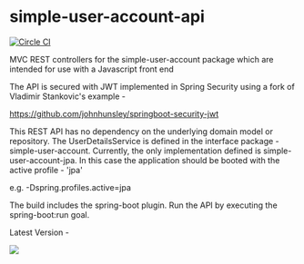 # simple-user-account-api
[![Circle CI](https://circleci.com/gh/johnhunsley/simple-user-account-api.svg?style=svg)](https://circleci.com/gh/johnhunsley/simple-user-account-api)

MVC REST controllers for the simple-user-account package which are intended for use with a Javascript front end

The API is secured with JWT implemented in Spring Security using a fork of Vladimir Stankovic's example -

https://github.com/johnhunsley/springboot-security-jwt

This REST API has no dependency on the underlying domain model or repository. The UserDetailsService is defined in the
interface package - simple-user-account. Currently, the only implementation defined is simple-user-account-jpa. In this
case the application should be booted with the active profile - 'jpa'

e.g. -Dspring.profiles.active=jpa

The build includes the spring-boot plugin. Run the API by executing the spring-boot:run goal.

Latest Version -

[![](https://jitpack.io/v/johnhunsley/simple-user-account-api.svg)](https://jitpack.io/#johnhunsley/simple-user-account-api)
